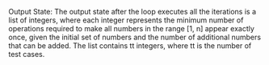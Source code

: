 Output State: The output state after the loop executes all the iterations is a list of integers, where each integer represents the minimum number of operations required to make all numbers in the range [1, n] appear exactly once, given the initial set of numbers and the number of additional numbers that can be added. The list contains tt integers, where tt is the number of test cases.